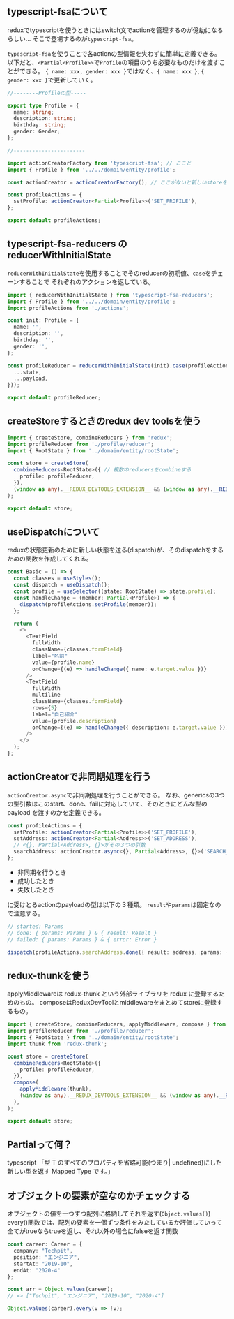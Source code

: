 ## typescript-fsaについて
reduxでtypescriptを使うときにはswitch文でactionを管理するのが億劫になるらしい...
そこで登場するのが`typescript-fsa`。

`typescript-fsa`を使うことで各actionの型情報を失わずに簡単に定義できる。
以下だと、`<Partial<Profile>>`で`Profile`の項目のうち必要なものだけを渡すことができる。
`{ name: xxx, gender: xxx }`ではなく、`{ name: xxx }`, `{ gender: xxx }`で更新していく。

```ts
//--------Profileの型-----

export type Profile = {
  name: string;
  description: string;
  birthday: string;
  gender: Gender;
};

//-----------------------

import actionCreatorFactory from 'typescript-fsa'; // ここと
import { Profile } from '../../domain/entity/profile';

const actionCreator = actionCreatorFactory(); // ここがないと新しいstoreを作成できないので注意。

const profileActions = {
  setProfile: actionCreator<Partial<Profile>>('SET_PROFILE'),
};

export default profileActions;
```

## typescript-fsa-reducers の reducerWithInitialState
`reducerWithInitialState`を使用することでそのreducerの初期値、`case`をチェーンすることで
それぞれのアクションを返している。

```ts
import { reducerWithInitialState } from 'typescript-fsa-reducers';
import { Profile } from '../../domain/entity/profile';
import profileActions from './actions';

const init: Profile = {
  name: '',
  description: '',
  birthday: '',
  gender: '',
};

const profileReducer = reducerWithInitialState(init).case(profileActions.setProfile, (state, payload) => ({
  ...state,
  ...payload,
}));

export default profileReducer;
```

## createStoreするときのredux dev toolsを使う

```ts
import { createStore, combineReducers } from 'redux';
import profileReducer from './profile/reducer';
import { RootState } from '../domain/entity/rootState';

const store = createStore(
  combineReducers<RootState>({ // 複数のreducersをcombineする
    profile: profileReducer,
  }),
  (window as any).__REDUX_DEVTOOLS_EXTENSION__ && (window as any).__REDUX_DEVTOOLS_EXTENSION__(),
);

export default store;
```

## useDispatchについて
reduxの状態更新のために新しい状態を送る(dispatch)が、そのdispatchをするための関数を作成してくれる。

```ts
const Basic = () => {
  const classes = useStyles();
  const dispatch = useDispatch();
  const profile = useSelector((state: RootState) => state.profile);
  const handleChange = (member: Partial<Profile>) => {
    dispatch(profileActions.setProfile(member));
  };

  return (
    <>
      <TextField
        fullWidth
        className={classes.formField}
        label="名前"
        value={profile.name}
        onChange={(e) => handleChange({ name: e.target.value })}
      />
      <TextField
        fullWidth
        multiline
        className={classes.formField}
        rows={5}
        label="自己紹介"
        value={profile.description}
        onChange={(e) => handleChange({ description: e.target.value })}
      />
    </>
  );
};
```

## actionCreatorで非同期処理を行う
`actionCreator.async`で非同期処理を行うことができる。
なお、genericsの3つの型引数はこのstart、done、failに対応していて、そのときにどんな型の payload を渡すのかを定義できる。

```ts
const profileActions = {
  setProfile: actionCreator<Partial<Profile>>('SET_PROFILE'),
  setAddress: actionCreator<Partial<Address>>('SET_ADDRESS'),
  // <{}, Partial<Address>, {}>がその３つの引数
  searchAddress: actionCreator.async<{}, Partial<Address>, {}>('SEARCH_ADDRESS'),
};
```

- 非同期を行うとき
- 成功したとき
- 失敗したとき

に受けとるactionのpayloadの型は以下の３種類。
`result`や`params`は固定なので注意する。

```ts
// started: Params
// done: { params: Params } & { result: Result }
// failed: { params: Params } & { error: Error }

dispatch(profileActions.searchAddress.done({ result: address, params: {} }));
```

## redux-thunkを使う
applyMiddlewareは redux-thunk という外部ライブラリを redux に登録するためのもの。
composeはReduxDevToolとmiddlewareをまとめてstoreに登録するもの。

```ts
import { createStore, combineReducers, applyMiddleware, compose } from 'redux';
import profileReducer from './profile/reducer';
import { RootState } from '../domain/entity/rootState';
import thunk from 'redux-thunk';

const store = createStore(
  combineReducers<RootState>({
    profile: profileReducer,
  }),
  compose(
    applyMiddleware(thunk),
    (window as any).__REDUX_DEVTOOLS_EXTENSION__ && (window as any).__REDUX_DEVTOOLS_EXTENSION__(),
  ),
);

export default store;
```

## Partialって何？
typescript
「型 T のすべてのプロパティを省略可能(つまり| undefined)にした新しい型を返す Mapped Type です。」

## オブジェクトの要素が空なのかチェックする
オブジェクトの値を一つずつ配列に格納してそれを返す(`Object.values()`)
every()関数では、配列の要素を一個ずつ条件をみたしているか評価していって全てがtrueならtrueを返し、それ以外の場合にfalseを返す関数
```ts
const career: Career = {
  company: "Techpit",
  position: "エンジニア",
  startAt: "2019-10",
  endAt: "2020-4"
};

const arr = Object.values(career);
// => ["Techpit", "エンジニア", "2019-10", "2020-4"]

Object.values(career).every(v => !v);
```
